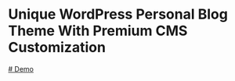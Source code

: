 # Unique WordPress Personal Blog Theme With Premium CMS Customization

[# Demo](http://as.iblogger.org)


